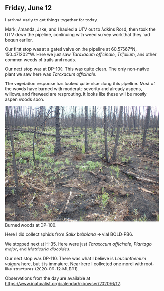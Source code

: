 
## Friday, June 12

I arrived early to get things together for today.

Mark, Amanda, Jake, and I hauled a UTV out to Adkins Road, then took the UTV down the pipeline, continuing with weed survey work that they had begun earlier. 

Our first stop was at a gated valve on the pipeline at 60.57667°N, 150.471202°W. Here we just saw *Taraxacum officinale*, *Trifolium*, and other common weeds of trails and roads.

Our next stop was at DP-100. This was quite clean. The only non-native plant we saw here was *Taraxacum officinale*. 

The vegetation response has looked quite nice along this pipeline. Most of the woods have burned with moderate severity and already aspens, willows, and fireweed are resprouting. It looks like these will be mostly aspen woods soon.

![Burned woods at DP-100.](2020-06-12_woods_at_DP-100.jpg)\
Burned woods at DP-100.

Here I did collect aphids from *Salix bebbiana* → vial BOLD-PB6. 

We stopped next at H-35. Here were just *Taraxacum officinale*, *Plantago major*, and *Matricaria discoides*.

Our next stop was DP-110. There was what I believe is *Leucanthemum vulgare* here, but it is immature. Near here I collected one morel with root-like structures (2020-06-12-MLB01).

Observations from the day are available at <https://www.inaturalist.org/calendar/mbowser/2020/6/12>. 
